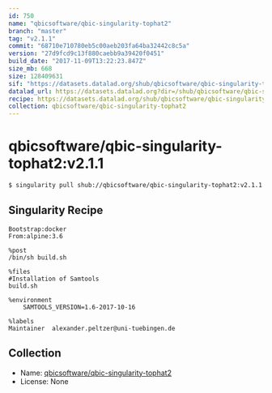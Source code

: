 ```yaml
---
id: 750
name: "qbicsoftware/qbic-singularity-tophat2"
branch: "master"
tag: "v2.1.1"
commit: "68710e710780eb5c00aeb203fa64ba32442c8c5a"
version: "27d9fcd9c13f880caebb9a39420f0451"
build_date: "2017-11-09T13:22:23.847Z"
size_mb: 668
size: 128409631
sif: "https://datasets.datalad.org/shub/qbicsoftware/qbic-singularity-tophat2/v2.1.1/2017-11-09-68710e71-27d9fcd9/27d9fcd9c13f880caebb9a39420f0451.simg"
datalad_url: https://datasets.datalad.org?dir=/shub/qbicsoftware/qbic-singularity-tophat2/v2.1.1/2017-11-09-68710e71-27d9fcd9/
recipe: https://datasets.datalad.org/shub/qbicsoftware/qbic-singularity-tophat2/v2.1.1/2017-11-09-68710e71-27d9fcd9/Singularity
collection: qbicsoftware/qbic-singularity-tophat2
---
```


# qbicsoftware/qbic-singularity-tophat2:v2.1.1

```bash
$ singularity pull shub://qbicsoftware/qbic-singularity-tophat2:v2.1.1
```

## Singularity Recipe

```singularity
Bootstrap:docker
From:alpine:3.6

%post
/bin/sh build.sh

%files
#Installation of Samtools
build.sh

%environment
    SAMTOOLS_VERSION=1.6-2017-10-16

%labels
Maintainer	alexander.peltzer@uni-tuebingen.de
```

## Collection

 - Name: [qbicsoftware/qbic-singularity-tophat2](https://github.com/qbicsoftware/qbic-singularity-tophat2)
 - License: None

